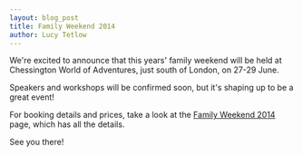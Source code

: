```yaml
---
layout: blog_post
title: Family Weekend 2014
author: Lucy Tetlow
---
```


We're excited to announce that this years' family weekend will be held at Chessington World of Adventures, just south of London, on 27-29 June.

Speakers and workshops will be confirmed soon, but it's shaping up to be a great event!

For booking details and prices, take a look at the [Family Weekend 2014](/family-weekends/2014/index.html) page, which has all the details.

See you there!
